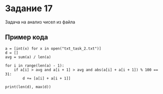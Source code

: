 # Задание 17

Задача на анализ чисел из файла

## Пример кода

```
a = [int(x) for x in open("txt_task_2.txt")]
d = []
avg = sum(a) / len(a)

for i in range(len(a) - 1):
    if a[i] > avg and a[i + 1] > avg and abs(a[i] + a[i + 1]) % 100 == 31:
        d += [a[i] + a[i + 1]]

print(len(d), max(d))
```
